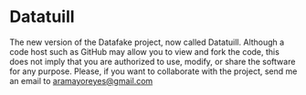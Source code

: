 # Datatuill
The new version of the Datafake project, now called Datatuill. Although a code host such as GitHub may allow you to view and fork the code, this does not imply that you are authorized to use, modify, or share the software for any purpose. Please, if you want to collaborate with the project, send me an email to aramayoreyes@gmail.com
